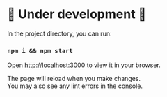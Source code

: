 # 🚧 Under development 🚧

In the project directory, you can run:

### `npm i && npm start`

Open [http://localhost:3000](http://localhost:3000) to view it in your browser.

The page will reload when you make changes.\
You may also see any lint errors in the console.




